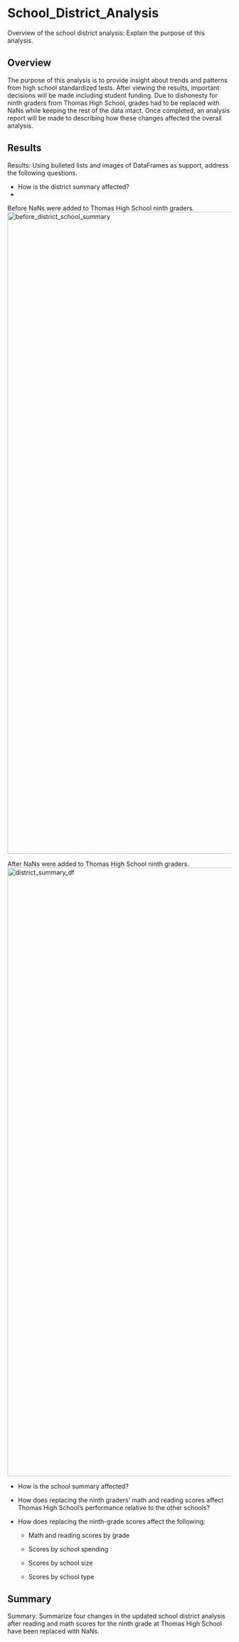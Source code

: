 # School_District_Analysis

Overview of the school district analysis: Explain the purpose of this analysis.
## Overview
The purpose of this analysis is to provide insight about trends and patterns from high school standardized tests. After viewing the results, important decisions will be made including student funding. Due to dishonesty for ninth graders from Thomas High School, grades had to be replaced with NaNs while keeping the rest of the data intact. Once completed, an analysis report will be made to describing how these changes affected the overall analysis.
## Results
Results: Using bulleted lists and images of DataFrames as support, address the following questions.
 * How is the district summary affected?
 * 
 Before NaNs were added to Thomas High School ninth graders.
 <img width="1440" alt="before_district_school_summary" src="https://user-images.githubusercontent.com/65638310/149604870-7810dedd-0951-49b7-b7b6-6e47521d12e9.png">

 After NaNs were added to Thomas High School ninth graders.
 <img width="1365" alt="district_summary_df" src="https://user-images.githubusercontent.com/65638310/149604690-976149bc-8711-42e6-b1cc-ada7f6de9241.png">

 
* How is the school summary affected?


* How does replacing the ninth graders’ math and reading scores affect Thomas High School’s performance relative to the other schools?


* How does replacing the ninth-grade scores affect the following:
   * Math and reading scores by grade
 
 
   * Scores by school spending
 
 
  * Scores by school size
 
 
  * Scores by school type

## Summary
Summary: Summarize four changes in the updated school district analysis after reading and math scores for the ninth grade at Thomas High School have been replaced with NaNs.
